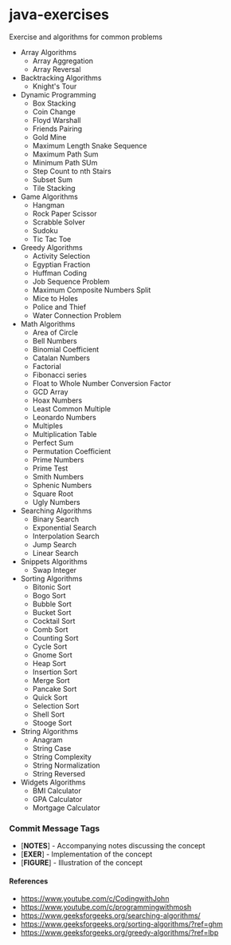 # java-exercises
Exercise and algorithms for common problems


* Array Algorithms
  * Array Aggregation
  * Array Reversal
* Backtracking Algorithms
  * Knight's Tour
* Dynamic Programming
  * Box Stacking
  * Coin Change
  * Floyd Warshall
  * Friends Pairing
  * Gold Mine
  * Maximum Length Snake Sequence
  * Maximum Path Sum
  * Minimum Path SUm
  * Step Count to nth Stairs
  * Subset Sum
  * Tile Stacking
* Game Algorithms
  * Hangman
  * Rock Paper Scissor
  * Scrabble Solver
  * Sudoku  
  * Tic Tac Toe
* Greedy Algorithms
  * Activity Selection
  * Egyptian Fraction
  * Huffman Coding
  * Job Sequence Problem
  * Maximum Composite Numbers Split
  * Mice to Holes
  * Police and Thief
  * Water Connection Problem
* Math Algorithms
  * Area of Circle
  * Bell Numbers
  * Binomial Coefficient
  * Catalan Numbers
  * Factorial
  * Fibonacci series
  * Float to Whole Number Conversion Factor
  * GCD Array
  * Hoax Numbers
  * Least Common Multiple
  * Leonardo Numbers
  * Multiples
  * Multiplication Table
  * Perfect Sum
  * Permutation Coefficient
  * Prime Numbers
  * Prime Test
  * Smith Numbers
  * Sphenic Numbers
  * Square Root
  * Ugly Numbers
* Searching Algorithms
  * Binary Search
  * Exponential Search
  * Interpolation Search
  * Jump Search
  * Linear Search
* Snippets Algorithms
  * Swap Integer
* Sorting Algorithms
  * Bitonic Sort
  * Bogo Sort
  * Bubble Sort
  * Bucket Sort
  * Cocktail Sort
  * Comb Sort
  * Counting Sort
  * Cycle Sort
  * Gnome Sort
  * Heap Sort
  * Insertion Sort
  * Merge Sort
  * Pancake Sort
  * Quick Sort
  * Selection Sort
  * Shell Sort
  * Stooge Sort
* String Algorithms
  * Anagram
  * String Case
  * String Complexity
  * String Normalization
  * String Reversed
* Widgets Algorithms
  * BMI Calculator
  * GPA Calculator
  * Mortgage Calculator


### Commit Message Tags
* [**NOTES**] - Accompanying notes discussing the concept
* [**EXER**] - Implementation of the concept
* [**FIGURE**] - Illustration of the concept

#### References
* https://www.youtube.com/c/CodingwithJohn
* https://www.youtube.com/c/programmingwithmosh
* https://www.geeksforgeeks.org/searching-algorithms/
* https://www.geeksforgeeks.org/sorting-algorithms/?ref=ghm
* https://www.geeksforgeeks.org/greedy-algorithms/?ref=lbp

